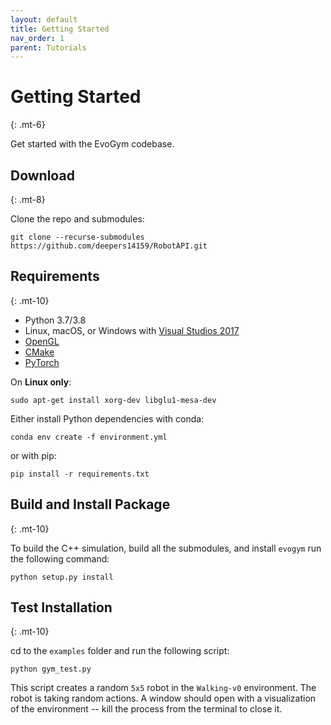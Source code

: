 ```yaml
---
layout: default
title: Getting Started
nav_order: 1
parent: Tutorials
---
```


# Getting Started
{: .mt-6}

Get started with the EvoGym codebase.

## Download
{: .mt-8}

Clone the repo and submodules:

```shell
git clone --recurse-submodules https://github.com/deepers14159/RobotAPI.git
```

## Requirements
{: .mt-10}

* Python 3.7/3.8
* Linux, macOS, or Windows with [Visual Studios 2017](https://visualstudio.microsoft.com/vs/older-downloads/)
* [OpenGL](https://www.opengl.org//)
* [CMake](https://cmake.org/download/)
* [PyTorch](http://pytorch.org/)

<!--- (See [installation instructions](#opengl-installation-on-unix-based-systems) on Unix based systems) --->

On **Linux only**:

```shell
sudo apt-get install xorg-dev libglu1-mesa-dev
```

Either install Python dependencies with conda:

```shell
conda env create -f environment.yml
```

or with pip:

```shell
pip install -r requirements.txt
```

## Build and Install Package
{: .mt-10}

To build the C++ simulation, build all the submodules, and install `evogym` run the following command:

```shell
python setup.py install
``` 

## Test Installation
{: .mt-10}

cd to the `examples` folder and run the following script:

```shell
python gym_test.py
```

This script creates a random `5x5` robot in the `Walking-v0` environment. The robot is taking random actions. A window should open with a visualization of the environment -- kill the process from the terminal to close it.
